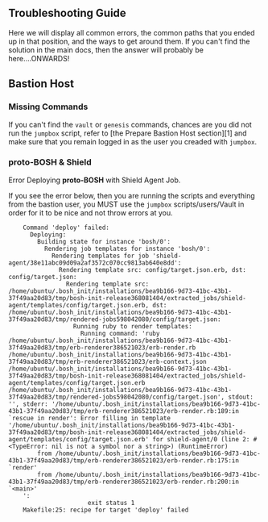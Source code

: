 ## Troubleshooting Guide

Here we will display all common errors, the common paths that you ended up in
that position, and the ways to get around them. If you can't find the solution
in the main docs, then the answer will probably be here....ONWARDS!

## Bastion Host

### Missing Commands

If you can't find the `vault` or `genesis` commands, chances are you did not run
the `jumpbox` script, refer to [the Prepare Bastion Host section][1] and make
sure that you remain logged in as the user you creaded with `jumpbox`.  

### proto-BOSH & Shield

Error Deploying **proto-BOSH** with Shield Agent Job.

If you see the error below, then you are running the scripts and everything from
the bastion user, you MUST use the `jumpbox` scripts/users/Vault in order for it
to be nice and not throw errors at you.

```
    Command 'deploy' failed:
      Deploying:
        Building state for instance 'bosh/0':
          Rendering job templates for instance 'bosh/0':
            Rendering templates for job 'shield-agent/38e11abc09d09a2af3572c070cc9813ab640e8dd':
              Rendering template src: config/target.json.erb, dst: config/target.json:
                Rendering template src: /home/ubuntu/.bosh_init/installations/bea9b166-9d73-41bc-43b1-37f49aa20d83/tmp/bosh-init-release368081404/extracted_jobs/shield-agent/templates/config/target.json.erb, dst: /home/ubuntu/.bosh_init/installations/bea9b166-9d73-41bc-43b1-37f49aa20d83/tmp/rendered-jobs598042080/config/target.json:
                  Running ruby to render templates:
                    Running command: 'ruby /home/ubuntu/.bosh_init/installations/bea9b166-9d73-41bc-43b1-37f49aa20d83/tmp/erb-renderer386521023/erb-render.rb /home/ubuntu/.bosh_init/installations/bea9b166-9d73-41bc-43b1-37f49aa20d83/tmp/erb-renderer386521023/erb-context.json /home/ubuntu/.bosh_init/installations/bea9b166-9d73-41bc-43b1-37f49aa20d83/tmp/bosh-init-release368081404/extracted_jobs/shield-agent/templates/config/target.json.erb /home/ubuntu/.bosh_init/installations/bea9b166-9d73-41bc-43b1-37f49aa20d83/tmp/rendered-jobs598042080/config/target.json', stdout: '', stderr: '/home/ubuntu/.bosh_init/installations/bea9b166-9d73-41bc-43b1-37f49aa20d83/tmp/erb-renderer386521023/erb-render.rb:189:in `rescue in render': Error filling in template '/home/ubuntu/.bosh_init/installations/bea9b166-9d73-41bc-43b1-37f49aa20d83/tmp/bosh-init-release368081404/extracted_jobs/shield-agent/templates/config/target.json.erb' for shield-agent/0 (line 2: #<TypeError: nil is not a symbol nor a string>) (RuntimeError)
        from /home/ubuntu/.bosh_init/installations/bea9b166-9d73-41bc-43b1-37f49aa20d83/tmp/erb-renderer386521023/erb-render.rb:175:in `render'
        from /home/ubuntu/.bosh_init/installations/bea9b166-9d73-41bc-43b1-37f49aa20d83/tmp/erb-renderer386521023/erb-render.rb:200:in `<main>'
    ':
                      exit status 1
    Makefile:25: recipe for target 'deploy' failed
```
